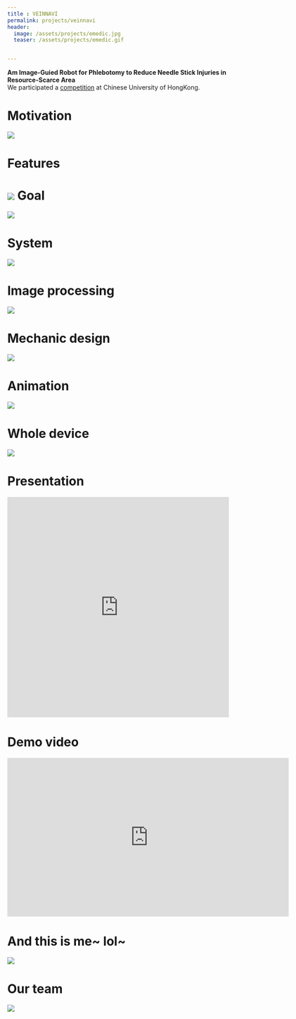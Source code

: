 ```yaml
---
title : VEINNAVI
permalink: projects/veinnavi
header:
  image: /assets/projects/emedic.jpg
  teaser: /assets/projects/emedic.gif


---
```

<b>Am Image-Guied Robot for Phlebotomy to Reduce Needle Stick Injuries in Resource-Scarce Area</b><br>
We participated a [competition](http://www.emedicglobal.org/about.php) at Chinese University of HongKong.<br>

Motivation
===
![](/assets/projects/emedic1.png)

Features
===
![](/assets/projects/emedic2.png)
Goal
===
![](/assets/projects/emedic3.png)

System
===
![](/assets/projects/emedic4.png)

Image processing
===
![](/assets/projects/emedic5.png)

Mechanic design
===
![](/assets/projects/emedic6.png)

Animation
===
![](/assets/projects/emedic.gif)

Whole device
===
![](/assets/projects/emedic7.png)


Presentation
===

<iframe src="https://docs.google.com/viewer?srcid=1LhFY7ksaBeOsG_Bzj-7EzTGlj_Q_GJjl&pid=explorer&efh=false&a=v&chrome=false&embedded=true" style="width:100%; height:500px;" frameborder="0" allowfullscreen></iframe>

Demo video
===
<iframe width="640" height="360" src="https://www.youtube-nocookie.com/embed/HXZefKYgQEs?controls=0&amp;showinfo=0" frameborder="0" allowfullscreen></iframe>

And this is me~ lol~
===
![](/assets/projects/emedic8.png)

Our team
===
![](/assets/projects/emedic1.jpg)